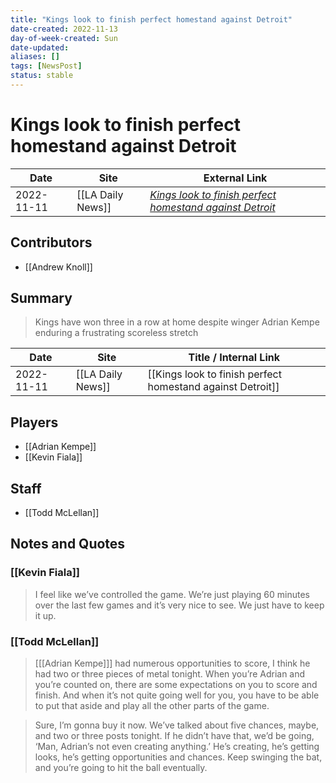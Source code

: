 ```yaml
---
title: "Kings look to finish perfect homestand against Detroit"
date-created: 2022-11-13
day-of-week-created: Sun
date-updated: 
aliases: []
tags: [NewsPost]
status: stable
---
```


# Kings look to finish perfect homestand against Detroit

| Date       | Site              | External Link                                                                                                                                            |
| ---------- | ----------------- | -------------------------------------------------------------------------------------------------------------------------------------------------------- |
| 2022-11-11 | [[LA Daily News]] | [*Kings look to finish perfect homestand against Detroit*](https://www.dailynews.com/2022/11/11/kings-look-to-finish-perfect-homestand-against-detroit/) |

## Contributors
- [[Andrew Knoll]]

## Summary
> Kings have won three in a row at home despite winger Adrian Kempe enduring a frustrating scoreless stretch

| Date       | Site              | Title / Internal Link                                      |
| ---------- | ----------------- | ---------------------------------------------------------- |
| 2022-11-11 | [[LA Daily News]] | [[Kings look to finish perfect homestand against Detroit]] |

## Players
- [[Adrian Kempe]]
- [[Kevin Fiala]]

## Staff
- [[Todd McLellan]]

## Notes and Quotes
### [[Kevin Fiala]]
> I feel like we’ve controlled the game. We’re just playing 60 minutes over the last few games and it’s very nice to see. We just have to keep it up.

### [[Todd McLellan]]
> \[[[Adrian Kempe]]] had numerous opportunities to score, I think he had two or three pieces of metal tonight. When you’re Adrian and you’re counted on, there are some expectations on you to score and finish. And when it’s not quite going well for you, you have to be able to put that aside and play all the other parts of the game.

> Sure, I’m gonna buy it now. We’ve talked about five chances, maybe, and two or three posts tonight. If he didn’t have that, we’d be going, ‘Man, Adrian’s not even creating anything.’ He’s creating, he’s getting looks, he’s getting opportunities and chances. Keep swinging the bat, and you’re going to hit the ball eventually.